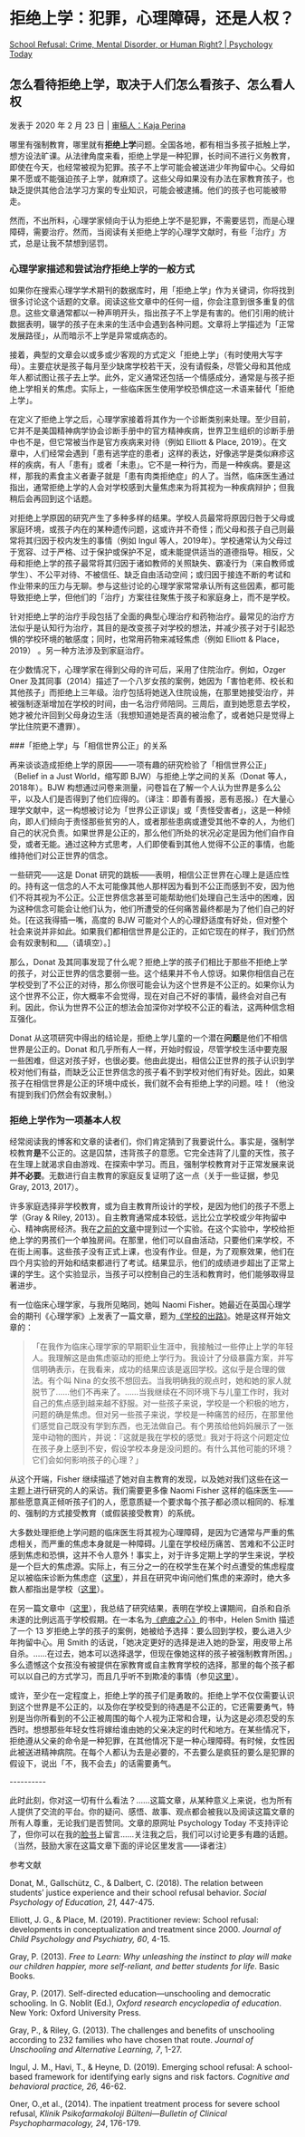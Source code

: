 # 拒绝上学：犯罪，心理障碍，还是人权？

[School Refusal: Crime, Mental Disorder, or Human Right? | Psychology Today](https://www.psychologytoday.com/us/blog/freedom-learn/202002/school-refusal-crime-mental-disorder-or-human-right)

## 怎么看待拒绝上学，取决于人们怎么看孩子、怎么看人权

发表于 2020 年 2 月 23 日 | [ 审稿人：Kaja Perina](https://www.psychologytoday.com/us/docs/editorial-process)

哪里有强制教育，哪里就有**拒绝上学**问题。全国各地，都有相当多孩子抵触上学，想方设法旷课。从法律角度来看，拒绝上学是一种犯罪，长时间不进行义务教育，即使在今天，也经常被视为犯罪。孩子不上学可能会被送进少年拘留中心。父母如果不愿或不能强迫孩子上学，就麻烦了。这些父母如果没有办法在家教育孩子，也缺乏提供其他合法学习方案的专业知识，可能会被逮捕。他们的孩子也可能被带走。

然而，不出所料，心理学家倾向于认为拒绝上学不是犯罪，不需要惩罚，而是心理障碍，需要治疗。然而，当阅读有关拒绝上学的心理学文献时，有些「治疗」方式，总是让我不禁想到惩罚。

### 心理学家描述和尝试治疗拒绝上学的一般方式

如果你在搜索心理学学术期刊的数据库时，用「拒绝上学」作为关键词，你将找到很多讨论这个话题的文章。阅读这些文章中的任何一组，你会注意到很多重复的信息。这些文章通常都以一种声明开头，指出孩子不上学是有害的。他们引用的统计数据表明，辍学的孩子在未来的生活中会遇到各种问题。文章将上学描述为「正常发展路径」，从而暗示不上学是异常或病态的。

接着，典型的文章会以或多或少客观的方式定义「拒绝上学」（有时使用大写字母）。主要症状是孩子每月至少缺席学校若干天，没有请假条，尽管父母和其他成年人都试图让孩子去上学。此外，定义通常还包括一个情感成分，通常是与孩子拒绝上学相关的焦虑。实际上，一些临床医生使用学校恐惧症这一术语来替代「拒绝上学」。

在定义了拒绝上学之后，心理学家接着将其作为一个诊断类别来处理。至少目前，它并不是美国精神病学协会诊断手册中的官方精神疾病，世界卫生组织的诊断手册中也不是，但它常被当作是官方疾病来对待（例如 Elliott & Place, 2019）。在文章中，人们经常会遇到「患有逃学症的患者」这样的表达，好像逃学是类似麻疹这样的疾病，有人「患有」或者「未患」。它不是一种行为，而是一种疾病。要是这样，那我的素食主义者妻子就是「患有肉类拒绝症」的人了。当然，临床医生通过指出，通常拒绝上学的人会对学校感到大量焦虑来为将其视为一种疾病辩护；但我稍后会再回到这个话题。

对拒绝上学原因的研究产生了多种多样的结果。学校人员最常将原因归咎于父母或家庭环境，或孩子内在的某种遗传问题，这或许并不奇怪；而父母和孩子自己则最常将其归因于校内发生的事情（例如 Ingul 等人，2019年）。学校通常认为父母过于宽容、过于严格、过于保护或保护不足，或未能提供适当的道德指导。相反，父母和拒绝上学的孩子最常将其归因于诸如教师的关照缺失、霸凌行为（来自教师或学生）、不公平对待、不被信任、缺乏自由活动空间；或归因于接连不断的考试和作业带来的压力与无聊。参与这些讨论的心理学家常常承认所有这些因素，都可能导致拒绝上学，但他们的「治疗」方案往往聚焦于孩子和家庭身上，而不是学校。

针对拒绝上学的治疗手段包括了全面的典型心理治疗和药物治疗。最常见的治疗方法似乎是认知行为治疗，其目的是改变孩子对学校的想法，并减少孩子对于引起恐惧的学校环境的敏感度；同时，也常用药物来减轻焦虑（例如 Elliott & Place，2019） 。另一种方法涉及到家庭治疗。

在少数情况下，心理学家在得到父母的许可后，采用了住院治疗。例如，Ozger Oner 及其同事（2014）描述了一个八岁女孩的案例，她因为「害怕老师、校长和其他孩子」而拒绝上三年级。治疗包括将她送入住院设施，在那里她接受治疗，并被强制逐渐增加在学校的时间，由一名治疗师陪同。三周后，直到她愿意去学校，她才被允许回到父母身边生活（我想知道她是否真的被治愈了，或者她只是觉得上学比住院更不遭罪）。

###「拒绝上学」与「相信世界公正」的关系

再来谈谈造成拒绝上学的原因——一项有趣的研究检验了「相信世界公正」（Belief in a Just World，缩写即 BJW）与拒绝上学之间的关系（Donat 等人，2018年）。BJW 构想通过问卷来测量，问卷旨在了解一个人认为世界是多么公平，以及人们是否得到了他们应得的。（译注：即善有善报，恶有恶报。）在大量心理学文献中，这一构想被讨论为「世界公正谬误」或「责怪受害者」，这是一种倾向，即人们倾向于责怪那些贫穷的人，或者那些患病或遭受其他不幸的人，为他们自己的状况负责。如果世界是公正的，那么他们所处的状况必定是因为他们自作自受，或者无能。通过这种方式思考，人们即使看到其他人觉得不公正的事情，也能维持他们对公正世界的信念。

一些研究——这是 Donat 研究的跳板——表明，相信公正世界在心理上是适应性的。持有这一信念的人不太可能像其他人那样因为看到不公正而感到不安，因为他们不将其视为不公正。公正世界信念甚至可能帮助他们处理自己生活中的困难，因为这种信念可能会让他们认为，他们所遭受的任何痛苦最终都是为了他们自己的好处。[在这我得插一嘴，高度的 BJW 可能对个人的心理舒适度有好处，但对整个社会来说并非如此。如果我们都相信世界是公正的，正如它现在的样子，我们仍然会有奴隶制和___（请填空）。]

那么，Donat 及其同事发现了什么呢？拒绝上学的孩子们相比于那些不拒绝上学的孩子，对公正世界的信念要弱一些。这个结果并不令人惊讶。如果你相信自己在学校受到了不公正的对待，那么你很可能会认为这个世界是不公正的。如果你认为这个世界不公正，你大概率不会觉得，现在对自己不好的事情，最终会对自己有利。因此，你认为世界不公正的想法会加深你对学校不公正的看法，这两种信念相互强化。

Donat 从这项研究中得出的结论是，拒绝上学儿童的一个潜在**问题**是他们不相信世界是公正的。Donat 和几乎所有人一样，开始时假设，尽管学校生活中要克服一些困难，但这对孩子好，也很必要。他由此提出，相信公正世界的孩子认识到学校对他们有益，而缺乏公正世界信念的孩子看不到学校对他们有好处。因此，如果孩子在相信世界是公正的环境中成长，我们就不会有拒绝上学的问题。哇！（他没有提到我们仍然会有奴隶制。）

### 拒绝上学作为一项基本人权

经常阅读我的博客和文章的读者们，你们肯定猜到了我要说什么。事实是，强制学校教育**是**不公正的。这是囚禁，违背孩子的意愿。它完全违背了儿童的天性，孩子在生理上就渴求自由游戏、在探索中学习。而且，强制学校教育对于正常发展来说**并不必要**。无数进行自主教育的家庭反复证明了这一点（关于一些证据，参见 Gray, 2013, 2017）。

许多家庭选择非学校教育，或为自主教育所设计的学校，是因为他们的孩子不愿上学（Gray & Riley, 2013）。自主教育通常成本较低，远比公立学校或少年拘留中心、精神病房经济。我在[之前的文章](https://www.psychologytoday.com/us/blog/freedom-learn/201709/another-example-less-teaching-leading-more-learning)中提到过一个实验。在这个实验中，学校给拒绝上学的男孩们一个单独房间。在那里，他们可以自由活动，只要他们来学校，不在街上闹事。这些孩子没有正式上课，也没有作业。但是，为了观察效果，他们在四个月实验的开始和结束都进行了考试。结果显示，他们的成绩进步超出了正常上课的学生。这个实验显示，当孩子可以控制自己的生活和教育时，他们能够取得显著进步。

有一位临床心理学家，与我所见略同，她叫 Naomi Fisher。她最近在英国心理学会的期刊《心理学家》上发表了一篇文章，题为[《学校的出路》](https://thepsychologist.bps.org.uk/volume-33/march-2020/schools-out)。她是这样开始文章的：

>「在我作为临床心理学家的早期职业生涯中，我接触过一些停止上学的年轻人。我理解这是由焦虑驱动的拒绝上学行为。我设计了分级暴露方案，并写信明确表示，在我看来，成功的结果应该是返回学校。这似乎是合理的做法。有个叫 Nina 的女孩不想回去。当我明确我的观点时，她和她的家人就脱节了……他们不再来了。……当我继续在不同环境下与儿童工作时，我对自己的焦点感到越来越不舒服。对一些孩子来说，学校是一个积极的地方，问题的确是焦虑。但对另一些孩子来说，学校是一种痛苦的经历，在那里他们感觉自己既没有学到东西，也无法做自己。有个男孩给他妈妈展示了一张笼中动物的图片，并说：『这就是我在学校的感觉』我对于将这个问题定位在孩子身上感到不安，假设学校本身是没问题的。有什么其他可能的环境？它们会如何影响孩子的心理？」

从这个开端，Fisher 继续描述了她对自主教育的发现，以及她对我们这些在这一主题上进行研究的人的采访。我们需要更多像 Naomi Fisher 这样的临床医生——那些愿意真正倾听孩子们的人，愿意质疑一个要求每个孩子都必须以相同的、标准的、强制的方式接受教育（或假装接受教育）的系统。

大多数处理拒绝上学问题的临床医生将其视为心理障碍，是因为它通常与严重的焦虑相关，而严重的焦虑本身就是一种障碍。儿童在学校经历痛苦、苦难和不公正时感到焦虑和恐惧，这并不令人意外！事实上，对于许多定期上学的学生来说，学校是一个巨大的焦虑源。实际上，有三分之一的在校学生在某个时点遭受的焦虑程度足以被临床诊断为焦虑症（[这里](https://www.healthychildren.org/English/health-issues/conditions/emotional-problems/Pages/Anxiety-Disorders.aspx)），并且在研究中询问他们焦虑的来源时，绝大多数人都指出是学校（[这里](https://www.apa.org/news/press/releases/stress/2013/stress-report.pdf)）。

在另一篇文章中（[这里](https://www.psychologytoday.com/us/blog/freedom-learn/201805/children-s-teens-suicides-related-the-school-calendar)），我总结了研究结果，表明在学校上课期间，自杀和自杀未遂的比例远高于学校假期。在一本名为[《疤痕之心》](http://www.violentkids.com/)的书中，Helen Smith 描述了一个 13 岁拒绝上学的孩子的案例，她被给予选择：要么回到学校，要么进入少年拘留中心。用 Smith 的话说，「她决定更好的选择是进入她的卧室，用皮带上吊自杀。……在过去，她本可以选择退学，但现在像她这样的孩子被强制教育所困。」多么遗憾这个女孩没有被提供在家教育或自主教育学校的选择，那里的每个孩子都可以以自己的方式学习，而且几乎听不到欺凌的事情（参见[这里](https://www.psychologytoday.com/us/blog/freedom-learn/201006/freedom-bullying-how-school-can-be-moral-community)）。

或许，至少在一定程度上，拒绝上学的孩子们是勇敢的。拒绝上学不仅仅需要认识到这个世界是不公正的，以及你在学校受到的待遇是不公正的，它还需要勇气，特别是当你所看到的不公正被周围的每个人视为正常和合理，认为这是必须忍受的东西时。想想那些年轻女性将嫁给谁由她的父亲决定的时代和地方。在某些情况下，拒绝遵从父亲的命令是一种犯罪，在其他情况下是一种心理障碍。有时候，女性因此被送进精神病院。在每个人都认为去是必要的，不去要么是疯狂的要么是犯罪的假设下，说出「不，我不会去」的话需要勇气。

\----------

此时此刻，你对这一切有什么看法？……这篇文章，从某种意义上来说，也为所有人提供了交流的平台。你的疑问、感悟、故事、观点都会被我以及阅读这篇文章的所有人尊重，无论我们是否赞同。文章的原网址 Psychology Today 不支持评论了，但你可以在我的[脸书](https://www.facebook.com/peter.gray.3572)上留言……关注我之后，我们可以讨论更多有趣的话题。（当然，鼓励大家在这篇文章下面的评论区里发言——译者注）

参考文献

Donat, M., Gallschütz, C., & Dalbert, C. (2018). The relation between students’ justice experience and their school refusal behavior. *Social Psychology of Education, 21,* 447-475.

Elliott, J. G., & Place, M. (2019). Practitioner review: School refusal: developments in conceptualization and treatment since 2000. *Journal of Child Psychology and Psychiatry, 60*, 4-15.

Gray, P. (2013). *Free to Learn: Why unleashing the instinct to play will make our children happier, more self-reliant, and better students for life*. Basic Books.

Gray, P. (2017). Self-directed education—unschooling and democratic schooling. In G. Noblit (Ed.), *Oxford research encyclopedia of education*. New York: Oxford University Press.

Gray, P., & Riley, G. (2013). The challenges and benefits of unschooling according to 232 families who have chosen that route. *Journal of Unschooling and Alternative Learning, 7*, 1-27.

Ingul, J. M., Havi, T., & Heyne, D. (2019). Emerging school refusal: A school-based framework for identifying early signs and risk factors. *Cognitive and behavioral practice, 26,* 46-62.

Oner, O.,et al., (2014). The inpatient treatment process for severe school refusal, *Klinik Psikofarmakoloji Bülteni—Bulletin of Clinical Psychopharmacology, 24*, 176-179.